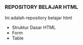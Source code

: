 ### REPOSITORY BELAJAR HTML

Ini adalah repository belajar html
- Struktur Dasar HTML
- Form
- Table